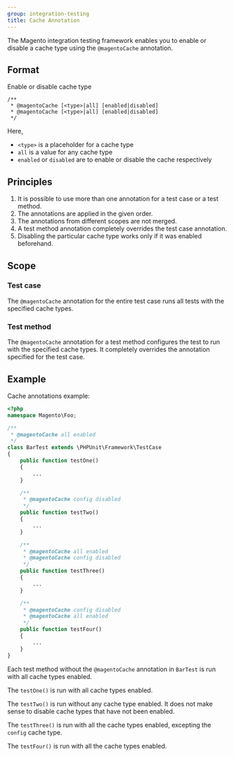 ```yaml
---
group: integration-testing
title: Cache Annotation
---
```


The Magento integration testing framework enables you to enable or disable a cache type using the `@magentoCache` annotation.

## Format

Enable or disable cache type

```php?start_inline=1
/**
 * @magentoCache [<type>|all] [enabled|disabled]
 * @magentoCache [<type>|all] [enabled|disabled]
 */
```

Here,

* `<type>` is a placeholder for a cache type
* `all` is a value for any cache type
* `enabled` or `disabled` are to enable or disable the cache respectively

## Principles

1. It is possible to use more than one annotation for a test case or a test method.
2. The annotations are applied in the given order.
3. The annotations from different scopes are not merged.
4. A test method annotation completely overrides the test case annotation.
5. Disabling the particular cache type works only if it was enabled beforehand.

## Scope

### Test case

The `@magentoCache` annotation for the entire test case runs all tests with the specified cache types.

### Test method

The `@magentoCache` annotation for a test method configures the test to run with the specified cache types.
It completely overrides the annotation specified for the test case.

## Example

Cache annotations example:

```php
<?php
namespace Magento\Foo;

/**
 * @magentoCache all enabled
 */
class BarTest extends \PHPUnit\Framework\TestCase
{
    public function testOne()
    {
        ...
    }

    /**
     * @magentoCache config disabled
     */
    public function testTwo()
    {
        ...
    }

    /**
     * @magentoCache all enabled
     * @magentoCache config disabled
     */
    public function testThree()
    {
        ...
    }

    /**
     * @magentoCache config disabled
     * @magentoCache all enabled
     */
    public function testFour()
    {
        ...
    }
}
```

Each test method without the `@magentoCache` annotation in `BarTest` is run with all cache types enabled.

The `testOne()` is run with all cache types enabled.

The `testTwo()` is run without any cache type enabled. It does not make sense to disable cache types that have not been enabled.

The `testThree()` is run with all the cache types enabled, excepting the `config` cache type.

The `testFour()` is run with all the cache types enabled.